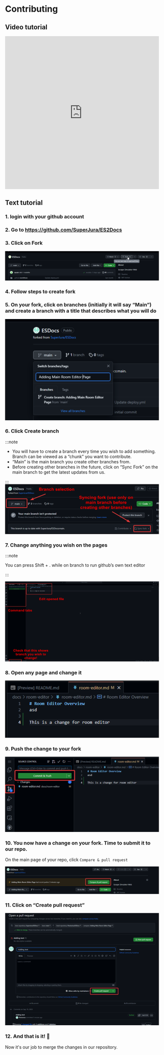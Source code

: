 # Contributing

## Video tutorial
<iframe width="100%" height="500" src="https://www.youtube.com/embed/IzWp4ElVUvI" title="Contribute to Escape Simulator Documentation" frameborder="0" allow="accelerometer; autoplay; clipboard-write; encrypted-media; gyroscope; picture-in-picture; web-share" allowfullscreen></iframe>

## Text tutorial

### 1. login with your github account

### 2. Go to https://github.com/SuperJura/ES2Docs

### 3. Click on Fork
![1](./img/1.png)

### 4. Follow steps to create fork

### 5. On your fork, click on branches (initially it will say “Main”) and create a branch with a title that describes what you will do
![2](./img/2.png)

### 6. Click Create branch

:::note

- You will have to create a branch every time you wish to add something. Branch can be viewed as a “chunk” you want to contribute.
- “Main” is the main branch you create other branches from.
- Before creating other branches in the future, click on “Sync Fork” on the main branch to get the latest updates from us.

:::
![3](./img/3.png)

### 7. Change anything you wish on the pages

:::note

You can press Shift + . while on branch to run github’s own text editor

:::

![4](./img/4.png)

### 8. Open any page and change it

![5](./img/5.png)

### 9. Push the change to your fork

![6](./img/6.png)

### 10. You now have a change on your fork. Time to submit it to our repo.
On the main page of your repo, click `Compare & pull request`

![7](./img/7.png)

### 11. Click on “Create pull request”

![8](./img/8.png)

### 12. **And that is it!** :tada:
Now it's our job to merge the changes in our repository.
